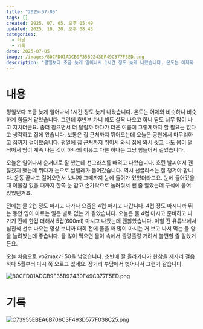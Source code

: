 ```yaml
---
title: "2025-07-05"
tags: []
created: 2025. 07. 05. 오후 05:49
updated: 2025. 10. 20. 오후 08:43
categories:
  - 러닝
  - 기록
date: 2025-07-05
image: /images/80CFD01ADCB9F35B92430F49C377F5ED.png
description: "평일보다 조금 늦게 일어나서 1시간 정도 늦게 나왔습니다. 온도는 어제와 비슷하니 비슷하게 힘들거 같았습니다. 그런데 후반부 가니 해도 살짝 나오고 하니 땀도 너무 많이 나고 지치더군요. 좀더 참으면서 더 달릴까 하다가 더운 여름에 그렇게까지 할 필요는 없다고 생각하고 집에 왔습니다. "
---
```


# 내용

평일보다 조금 늦게 일어나서 1시간 정도 늦게 나왔습니다. 온도는 어제와 비슷하니 비슷하게 힘들거 같았습니다. 그런데 후반부 가니 해도 살짝 나오고 하니 땀도 너무 많이 나고 지치더군요. 좀더 참으면서 더 달릴까 하다가 더운 여름에 그렇게까지 할 필요는 없다고 생각하고 집에 왔습니다. 보통은 집 근처까지 뛰어오는데 오늘은 공원에서 마무리하고 집까지 걸어왔습니다. 평일에 집 근처까지 뛰어서 와서 집에 와서 씻고 나도 몸이 덜 식어서 땀이 계속 나는 것이 하나의 이유고 다른 하나는 그냥 힘들어서 걸었습니다.

오늘은 일어나서 순서대로 잘 했는데 선그라스를 빼먹고 나왔습니다. 흐린 날씨여서 괜찮겠지 했는데 뛰다가 눈으로 날벌레가 들어갔습니다. 역시 선글라스는 잘 챙겨야 합니다. 운동 끝나고 걸어오면서 보니까 그때까지 눈에 들어가 있었더라고요. 눈에 들어갔을 때 이물감 없을 때까지 한쪽 눈 감고 손가락으로 눌러줘서 뺀 줄 알았는데 구석에 붙어 있었던거죠.

전에는 물 2컵 정도 마시고 나가다 요즘은 4컵 마시고 나갑니다. 4컵 정도 마시니까 뛰는 동안 입이 마르는 일은 별로 없는 거 같았습니다. 오늘은 물 4컵 마시고 준비하고 나가기 전에 한컵 더해서 5컵(600ml) 마시고 나왔는데 괜찮았습니다. 며칠 전 유튜브에서 심진석 선수 나오는 영상 보니까 대회 전에 물을 꽤 많이 마시는 거 보고 나서 먹는 물 양을 늘려봤는데 좋습니다. 물 많이 먹으면 물이 속에서 출렁출렁 거려서 불편할 줄 알았거든요.

오늘 처음으로 vo2max가 50을 넘었습니다. 초반에 잘 올라가다가 한참을 제자리 걸음하다 5월부터 다시 쭉 오르고 있네요. 장거리 부담에서 벗어나서 그런거 같습니다.

 ![80CFD01ADCB9F35B92430F49C377F5ED.png](/images/80CFD01ADCB9F35B92430F49C377F5ED.png)

# 기록

 ![C73955EBEA6B706C3F493D577F038C25.png](/images/C73955EBEA6B706C3F493D577F038C25.png)
